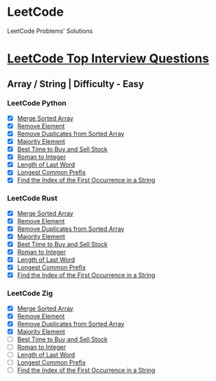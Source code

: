 # LeetCode
LeetCode Problems' Solutions

# [LeetCode Top Interview Questions](https://leetcode.com/studyplan/top-interview-150/)

## Array / String | Difficulty - Easy

### LeetCode Python
- [X] [Merge Sorted Array](https://leetcode.com/problems/merge-sorted-array)
- [X] [Remove Element](https://leetcode.com/problems/remove-element)
- [X] [Remove Duplicates from Sorted Array](https://leetcode.com/problems/remove-duplicates-from-sorted-array)
- [X] [Majority Element](https://leetcode.com/problems/majority-element)
- [X] [Best Time to Buy and Sell Stock](https://leetcode.com/problems/best-time-to-buy-and-sell-stock)
- [X] [Roman to Integer](https://leetcode.com/problems/roman-to-integer)
- [X] [Length of Last Word](https://leetcode.com/problems/length-of-last-word)
- [X] [Longest Common Prefix](https://leetcode.com/problems/longest-common-prefix)
- [X] [Find the Index of the First Occurrence in a String](https://leetcode.com/problems/find-the-index-of-the-first-occurrence-in-a-string)

### LeetCode Rust
- [X] [Merge Sorted Array](https://leetcode.com/problems/merge-sorted-array)
- [X] [Remove Element](https://leetcode.com/problems/remove-element)
- [X] [Remove Duplicates from Sorted Array](https://leetcode.com/problems/remove-duplicates-from-sorted-array)
- [X] [Majority Element](https://leetcode.com/problems/majority-element)
- [X] [Best Time to Buy and Sell Stock](https://leetcode.com/problems/best-time-to-buy-and-sell-stock)
- [X] [Roman to Integer](https://leetcode.com/problems/roman-to-integer)
- [X] [Length of Last Word](https://leetcode.com/problems/length-of-last-word)
- [X] [Longest Common Prefix](https://leetcode.com/problems/longest-common-prefix)
- [X] [Find the Index of the First Occurrence in a String](https://leetcode.com/problems/find-the-index-of-the-first-occurrence-in-a-string)

### LeetCode Zig
- [X] [Merge Sorted Array](https://leetcode.com/problems/merge-sorted-array)
- [X] [Remove Element](https://leetcode.com/problems/remove-element)
- [X] [Remove Duplicates from Sorted Array](https://leetcode.com/problems/remove-duplicates-from-sorted-array)
- [X] [Majority Element](https://leetcode.com/problems/majority-element)
- [ ] [Best Time to Buy and Sell Stock](https://leetcode.com/problems/best-time-to-buy-and-sell-stock)
- [ ] [Roman to Integer](https://leetcode.com/problems/roman-to-integer)
- [ ] [Length of Last Word](https://leetcode.com/problems/length-of-last-word)
- [ ] [Longest Common Prefix](https://leetcode.com/problems/longest-common-prefix)
- [ ] [Find the Index of the First Occurrence in a String](https://leetcode.com/problems/find-the-index-of-the-first-occurrence-in-a-string)
